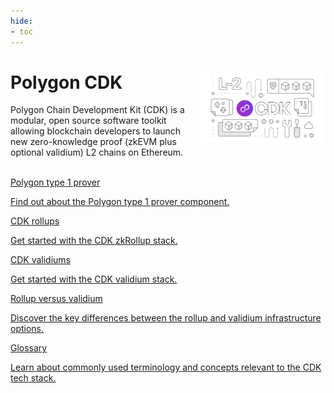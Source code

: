 ```yaml
---
hide:
- toc
---
```


<style>
   .git-revision-date-localized-plugin, .md-source-file, .md-content__button.md-icon {
      display: none;
   }
</style>

<div class="section-wrapper product-section-head">
   <div class="hero-image"><img src="../img/cdk/cdk.svg" loading="lazy" class="hero-image" style="width: 40%; float: right;"></div>
   <div class="hero-left">
      <h1 class="hero-heading">Polygon CDK</h1>
      <p class="hero-subtext">Polygon Chain Development Kit (CDK) is a modular, open source software toolkit allowing blockchain developers to launch new zero-knowledge proof (zkEVM plus optional validium) L2 chains on Ethereum.</p>
   </div>
   </br>
</div>

<div class="grid-container">
   <div class="grid-item">
      <a href="./architecture/type-1-prover/intro-t1-prover">
         <div class="product-list-item-header">
            <div class="feature-card-heading">Polygon type 1 prover</div>
         </div>
         <p class="feature-paragraph">Find out about the Polygon type 1 prover component.</p>
      </a>
   </div>
   <div class="grid-item">
      <a href="./get-started/quickstart-rollup">
         <div class="product-list-item-header">
            <div class="feature-card-heading">CDK rollups</div>
         </div>
         <p class="feature-paragraph">Get started with the CDK zkRollup stack.</p>
      </a>
   </div>
   <div class="grid-item">
      <a href="./get-started/quickstart-validium">
         <div class="product-list-item-header">
            <div class="feature-card-heading">CDK validiums</div>
         </div>
         <p class="feature-paragraph">Get started with the CDK validium stack.</p>
      </a>
   </div>
   <div class="grid-item">
      <a href="./spec/validium-vs-rollup">
         <div class="product-list-item-header">
            <div class="feature-card-heading">Rollup versus validium</div>
         </div>
         <p class="feature-paragraph">Discover the key differences between the rollup and validium infrastructure options.</p>
      </a>
   </div>
   <div class="grid-item">
      <a href="./glossary">
         <div class="product-list-item-header">
            <div class="feature-card-heading">Glossary</div>
         </div>
         <p class="feature-paragraph">Learn about commonly used terminology and concepts relevant to the CDK tech stack.</p>
      </a>
   </div>
</div>
